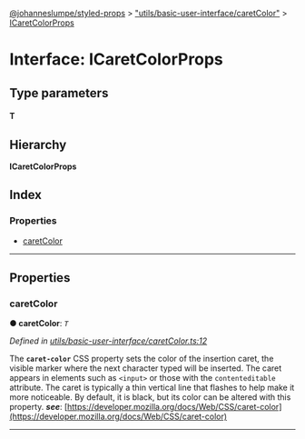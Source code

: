 [@johanneslumpe/styled-props](../README.md) > ["utils/basic-user-interface/caretColor"](../modules/_utils_basic_user_interface_caretcolor_.md) > [ICaretColorProps](../interfaces/_utils_basic_user_interface_caretcolor_.icaretcolorprops.md)

# Interface: ICaretColorProps

## Type parameters
#### T 
## Hierarchy

**ICaretColorProps**

## Index

### Properties

* [caretColor](_utils_basic_user_interface_caretcolor_.icaretcolorprops.md#caretcolor)

---

## Properties

<a id="caretcolor"></a>

###  caretColor

**● caretColor**: *`T`*

*Defined in [utils/basic-user-interface/caretColor.ts:12](https://github.com/johanneslumpe/styled-props/blob/3abf398/src/utils/basic-user-interface/caretColor.ts#L12)*

The **`caret-color`** CSS property sets the color of the insertion caret, the visible marker where the next character typed will be inserted. The caret appears in elements such as `<input>` or those with the `contenteditable` attribute. The caret is typically a thin vertical line that flashes to help make it more noticeable. By default, it is black, but its color can be altered with this property.
*__see__*: [https://developer.mozilla.org/docs/Web/CSS/caret-color](https://developer.mozilla.org/docs/Web/CSS/caret-color)

___

